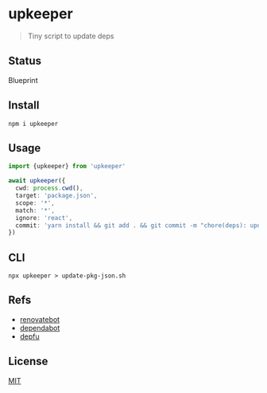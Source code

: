# upkeeper
> Tiny script to update deps

## Status 
Blueprint

## Install
```shell
npm i upkeeper
```

## Usage
```ts
import {upkeeper} from 'upkeeper'

await upkeeper({
  cwd: process.cwd(),
  target: 'package.json',
  scope: '*',
  match: '*',
  ignore: 'react',
  commit: 'yarn install && git add . && git commit -m "chore(deps): update deps" && git push origin HEAD:refs/heads/up-deps'
})
```

## CLI
```shell
npx upkeeper > update-pkg-json.sh
```

## Refs
* [renovatebot](https://github.com/renovatebot)
* [dependabot](https://github.com/dependabot)
* [depfu](https://depfu.com/for-open-source)

## License
[MIT](./LICENSE)
